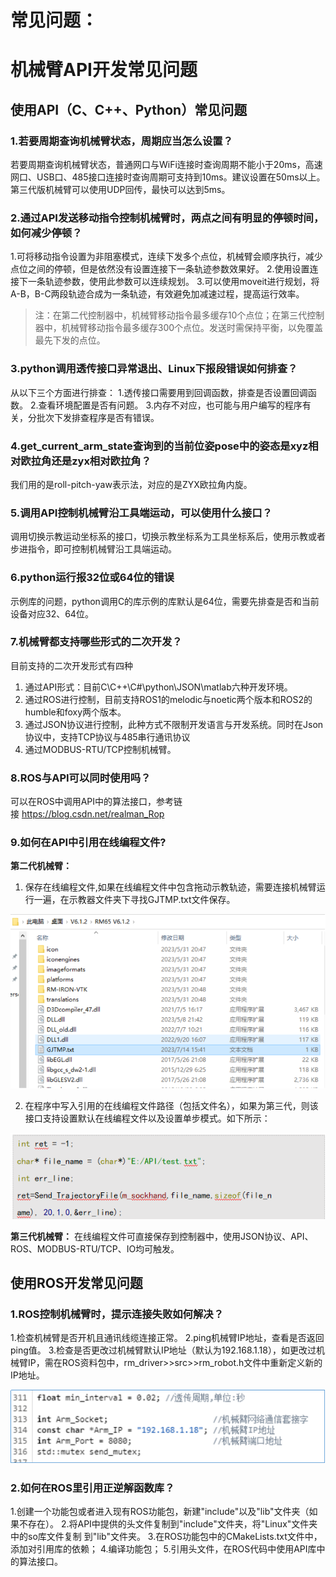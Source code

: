 # <p class="hidden">常见问题：</p>

# 机械臂API开发常见问题

## 使用API（C、C++、Python）常见问题

### 1.若要周期查询机械臂状态，周期应当怎么设置？

若要周期查询机械臂状态，普通网口与WiFi连接时查询周期不能小于20ms，高速网口、USB口、485接口连接时查询周期可支持到10ms。建议设置在50ms以上。第三代版机械臂可以使用UDP回传，最快可以达到5ms。

### 2.通过API发送移动指令控制机械臂时，两点之间有明显的停顿时间，如何减少停顿？

1.可将移动指令设置为非阻塞模式，连续下发多个点位，机械臂会顺序执行，减少点位之间的停顿，但是依然没有设置连接下一条轨迹参数效果好。
2.使用设置连接下一条轨迹参数，使用此参数可以连续规划。
3.可以使用moveit进行规划，将A-B，B-C两段轨迹合成为一条轨迹，有效避免加减速过程，提高运行效率。
>注：在第二代控制器中，机械臂移动指令最多缓存10个点位；在第三代控制器中，机械臂移动指令最多缓存300个点位。发送时需保持平衡，以免覆盖最先下发的点位。

### 3.python调用透传接口异常退出、Linux下报段错误如何排查？

从以下三个方面进行排查：
1.透传接口需要用到回调函数，排查是否设置回调函数。
2.查看环境配置是否有问题。
3.内存不对应，也可能与用户编写的程序有关，分批次下发排查程序是否有错误。

### 4.get_current_arm_state查询到的当前位姿pose中的姿态是xyz相对欧拉角还是zyx相对欧拉角？

我们用的是roll-pitch-yaw表示法，对应的是ZYX欧拉角内旋。

### 5.调用API控制机械臂沿工具端运动，可以使用什么接口？

调用切换示教运动坐标系的接口，切换示教坐标系为工具坐标系后，使用示教或者步进指令，即可控制机械臂沿工具端运动。

### 6.python运行报32位或64位的错误

示例库的问题，python调用C的库示例的库默认是64位，需要先排查是否和当前设备对应32、64位。

### 7.机械臂都支持哪些形式的二次开发？

目前支持的二次开发形式有四种

1. 通过API形式：目前C\C++\C#\python\JSON\matlab六种开发环境。
2. 通过ROS进行控制，目前支持ROS1的melodic与noetic两个版本和ROS2的humble和foxy两个版本。
3. 通过JSON协议进行控制，此种方式不限制开发语言与开发系统。同时在Json协议中，支持TCP协议与485串行通讯协议
4. 通过MODBUS-RTU/TCP控制机械臂。

### 8.ROS与API可以同时使用吗？

可以在ROS中调用API中的算法接口，参考链接 https://blog.csdn.net/realman_Rop

### 9.如何在API中引用在线编程文件?

**第二代机械臂：**

1. 保存在线编程文件,如果在线编程文件中包含拖动示教轨迹，需要连接机械臂运行一遍，在示教器文件夹下寻找GJTMP.txt文件保存。

![alt text](image.png)

2. 在程序中写入引用的在线编程文件路径（包括文件名），如果为第三代，则该接口支持设置默认在线编程文件以及设置单步模式。如下所示：

![alt text](image-1.png)

**第三代机械臂：** 在线编程文件可直接保存到控制器中，使用JSON协议、API、ROS、MODBUS-RTU/TCP、IO均可触发。

## 使用ROS开发常见问题

### 1.ROS控制机械臂时，提示连接失败如何解决？

1.检查机械臂是否开机且通讯线缆连接正常。
2.ping机械臂IP地址，查看是否返回ping值。
3.检查是否更改过机械臂默认IP地址（默认为192.168.1.18），如更改过机械臂IP，需在ROS资料包中，rm\_driver>>src>>rm\_robot.h文件中重新定义新的IP地址。

![alt text](image-2.png)

### 2.如何在ROS里引用正逆解函数库？

1.创建一个功能包或者进入现有ROS功能包，新建"include"以及"lib"文件夹（如果不存在）。
2.将API中提供的头文件复制到"include"文件夹，将"Linux"文件夹中的so库文件复制 到"lib"文件夹。
3.在ROS功能包中的CMakeLists.txt文件中，添加对引用库的依赖；
4.编译功能包；
5.引用头文件，在ROS代码中使用API库中的算法接口。
